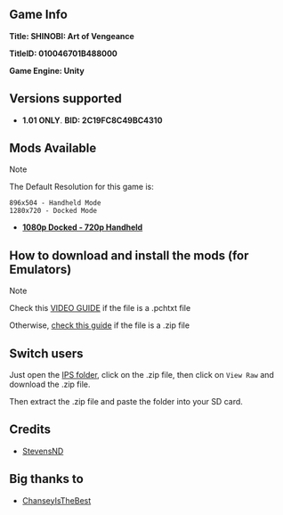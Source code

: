 ## Game Info

**Title: SHINOBI: Art of Vengeance**

**TitleID: 010046701B488000**

**Game Engine: Unity**

## Versions supported

- **1.01 ONLY**. **BID: 2C19FC8C49BC4310**

## Mods Available

>[!NOTE]
The Default Resolution for this game is:
```
896x504 - Handheld Mode
1280x720 - Docked Mode
```

- [**1080p Docked - 720p Handheld**](https://github.com/StevensND/switch-port-mods/tree/main/SHINOBI%20Art%20of%20Vengeance/%5B010046701B488000%5D/1080p%20Docked%20-%20720p%20Handheld)
 
## How to download and install the mods (for Emulators)

> [!NOTE]
Check this [VIDEO GUIDE](https://youtu.be/ij5fLfaZAWc?si=iQArTAy4rQeEeYCg) if the file is a .pchtxt file

Otherwise, [check this guide](https://youtu.be/PVMZ6aGJ5z4?si=EHoJf-yQ1fqnYI7X) if the file is a .zip file

## Switch users

Just open the [IPS folder](https://github.com/StevensND/switch-port-mods/tree/main/SHINOBI%20Art%20of%20Vengeance/%5B010046701B488000%5D/IPS%20Files%20only%20for%20Switch%20users%20NOT%20FOR%20EMULATORS), click on the .zip file, then click on `View Raw` and download the .zip file. 

Then extract the .zip file and paste the folder into your SD card.

## Credits

- [StevensND](https://github.com/StevensND)

## Big thanks to

- [ChanseyIsTheBest](https://github.com/ChanseyIsTheBest?tab=repositories)